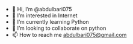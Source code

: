 - 👋 Hi, I’m @abdulbari075
- 👀 I’m interested in Internet
- 🌱 I’m currently learning Python
- 💞️ I’m looking to collaborate on python
- 📫 How to reach me abdulbari075@gmail.com

<!---
abdulbari075/abdulbari075 is a ✨ special ✨ repository because its `README.md` (this file) appears on your GitHub profile.
You can click the Preview link to take a look at your changes.
--->
